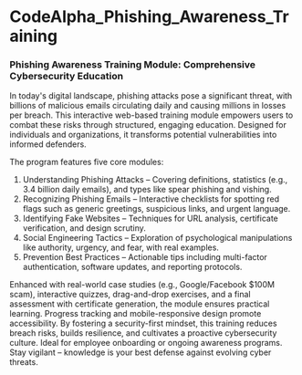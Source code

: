 # CodeAlpha_Phishing_Awareness_Training
### Phishing Awareness Training Module: Comprehensive Cybersecurity Education

In today's digital landscape, phishing attacks pose a significant threat, with billions of malicious emails circulating daily and causing millions in losses per breach. This interactive web-based training module empowers users to combat these risks through structured, engaging education. Designed for individuals and organizations, it transforms potential vulnerabilities into informed defenders.

The program features five core modules:
1. Understanding Phishing Attacks – Covering definitions, statistics (e.g., 3.4 billion daily emails), and types like spear phishing and vishing.
2. Recognizing Phishing Emails – Interactive checklists for spotting red flags such as generic greetings, suspicious links, and urgent language.
3. Identifying Fake Websites – Techniques for URL analysis, certificate verification, and design scrutiny.
4. Social Engineering Tactics – Exploration of psychological manipulations like authority, urgency, and fear, with real examples.
5. Prevention Best Practices – Actionable tips including multi-factor authentication, software updates, and reporting protocols.

Enhanced with real-world case studies (e.g., Google/Facebook $100M scam), interactive quizzes, drag-and-drop exercises, and a final assessment with certificate generation, the module ensures practical learning. Progress tracking and mobile-responsive design promote accessibility. By fostering a security-first mindset, this training reduces breach risks, builds resilience, and cultivates a proactive cybersecurity culture. Ideal for employee onboarding or ongoing awareness programs. Stay vigilant – knowledge is your best defense against evolving cyber threats.
